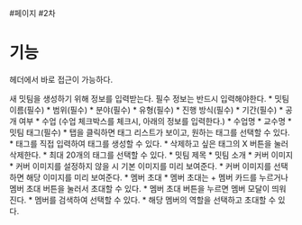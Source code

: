 #페이지 #2차 
# 기능

헤더에서 바로 접근이 가능하다.

 새 밋팀을 생성하기 위해 정보를 입력받는다. 필수 정보는 반드시 입력해야한다.
	* 밋팀 이름(필수)
	* 범위(필수)
	* 분야(필수)
	* 유형(필수)
	* 진행 방식(필수)
	* 기간(필수)
	* 공개 여부
	* 수업 (수업 체크박스를 체크시, 아래의 정보를 입력한다.)
		* 수업명
		* 교수명
	* 밋팀 태그(필수)
		* 탭을 클릭하면 태그 리스트가 보이고, 원하는 태그를 선택할 수 있다.
		* 태그를 직접 입력하여 태그를 생성할 수 있다.
		* 삭제하고 싶은 태그의 X 버튼을 눌러 삭제한다.
		* 최대 20개의 태그를 선택할 수 있다.
	* 밋팀 제목
	* 밋팀 소개
	* 커버 이미지
		* 커버 이미지를 설정하지 않을 시 기본 이미지를 미리 보여준다.
		* 커버 이미지를 선택하면 해당 이미지를 미리 보여준다.
	* 멤버 초대
		* 멤버 초대는 + 멤버 카드를 누르거나 멤버 초대 버튼을 눌러서 초대할 수 있다.
		* 멤버 초대 버튼을 누르면 멤버 모달이 띄워진다.
			* 멤버를 검색하여 선택할 수 있다.
			* 해당 멤버의 역할을 선택하고 초대할 수 있다.




